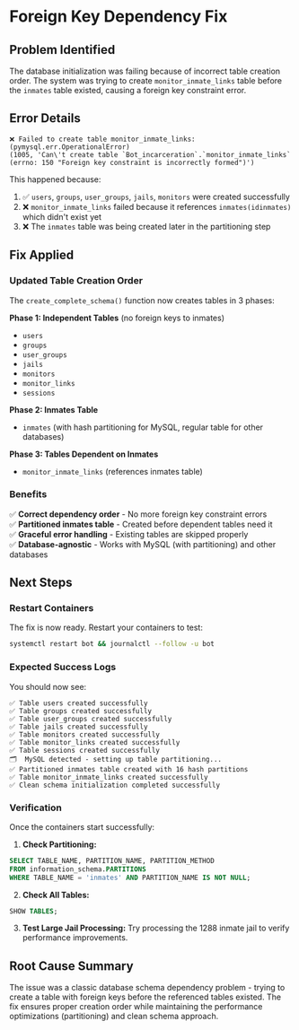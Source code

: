 # Foreign Key Dependency Fix

## Problem Identified
The database initialization was failing because of incorrect table creation order. The system was trying to create `monitor_inmate_links` table before the `inmates` table existed, causing a foreign key constraint error.

## Error Details
```
❌ Failed to create table monitor_inmate_links: (pymysql.err.OperationalError) 
(1005, 'Can\'t create table `Bot_incarceration`.`monitor_inmate_links` 
(errno: 150 "Foreign key constraint is incorrectly formed")')
```

This happened because:
1. ✅ `users`, `groups`, `user_groups`, `jails`, `monitors` were created successfully
2. ❌ `monitor_inmate_links` failed because it references `inmates(idinmates)` which didn't exist yet
3. ❌ The `inmates` table was being created later in the partitioning step

## Fix Applied

### Updated Table Creation Order
The `create_complete_schema()` function now creates tables in 3 phases:

**Phase 1: Independent Tables** (no foreign keys to inmates)
- `users` 
- `groups`
- `user_groups` 
- `jails`
- `monitors`
- `monitor_links` 
- `sessions`

**Phase 2: Inmates Table**
- `inmates` (with hash partitioning for MySQL, regular table for other databases)

**Phase 3: Tables Dependent on Inmates**
- `monitor_inmate_links` (references inmates table)

### Benefits
✅ **Correct dependency order** - No more foreign key constraint errors  
✅ **Partitioned inmates table** - Created before dependent tables need it  
✅ **Graceful error handling** - Existing tables are skipped properly  
✅ **Database-agnostic** - Works with MySQL (with partitioning) and other databases  

## Next Steps

### Restart Containers
The fix is now ready. Restart your containers to test:

```bash
systemctl restart bot && journalctl --follow -u bot
```

### Expected Success Logs
You should now see:
```
✅ Table users created successfully
✅ Table groups created successfully  
✅ Table user_groups created successfully
✅ Table jails created successfully
✅ Table monitors created successfully
✅ Table monitor_links created successfully
✅ Table sessions created successfully
🗂️  MySQL detected - setting up table partitioning...
✅ Partitioned inmates table created with 16 hash partitions
✅ Table monitor_inmate_links created successfully
✅ Clean schema initialization completed successfully
```

### Verification
Once the containers start successfully:

1. **Check Partitioning:**
```sql
SELECT TABLE_NAME, PARTITION_NAME, PARTITION_METHOD 
FROM information_schema.PARTITIONS 
WHERE TABLE_NAME = 'inmates' AND PARTITION_NAME IS NOT NULL;
```

2. **Check All Tables:**
```sql
SHOW TABLES;
```

3. **Test Large Jail Processing:** 
Try processing the 1288 inmate jail to verify performance improvements.

## Root Cause Summary
The issue was a classic database schema dependency problem - trying to create a table with foreign keys before the referenced tables existed. The fix ensures proper creation order while maintaining the performance optimizations (partitioning) and clean schema approach.
